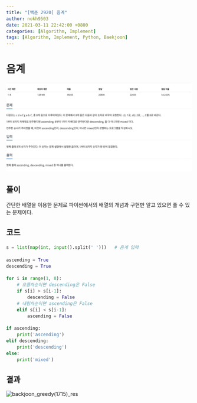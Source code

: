 ```yaml
---
title: "[백준 2920] 음계"
author: nokh9503
date: 2021-03-11 22:42:00 +0800
categories: [Algorithm, Implement]
tags: [Algorithm, Implement, Python, Baekjoon]
---
```


# 음계

![backjoon_implement(2920)](/assets/img/algorithm/backjoon/implement/backjoon_implement(2920).png)

## 풀이

간단한 배열을 이용한 문제로 파이썬에서의 배열의 개념과 구현만 알고 있으면 풀 수 있는 문제이다.

## 코드

```python
s = list(map(int, input().split(' ')))   # 음계 입력

ascending = True
descending = True

for i in range(1, 8):
    # 오름차순이면 descending은 False
    if s[i] > s[i-1]:
        descending = False
    # 내림차순이면 ascending은 False
    elif s[i] < s[i-1]:
        ascending = False

if ascending:
    print('ascending')
elif descending:
    print('descending')
else:
    print('mixed')
```

## 결과

![backjoon_greedy(1715)_res](/assets/img/algorithm/backjoon/string/backjoon_greedy(1715)_res.png)